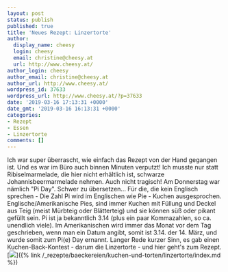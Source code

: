 ```yaml
---
layout: post
status: publish
published: true
title: 'Neues Rezept: Linzertorte'
author:
  display_name: cheesy
  login: cheesy
  email: christine@cheesy.at
  url: http://www.cheesy.at/
author_login: cheesy
author_email: christine@cheesy.at
author_url: http://www.cheesy.at/
wordpress_id: 37633
wordpress_url: http://www.cheesy.at/?p=37633
date: '2019-03-16 17:13:31 +0000'
date_gmt: '2019-03-16 16:13:31 +0000'
categories:
- Rezept
- Essen
- Linzertorte
comments: []
---
```

Ich war super überrascht, wie einfach das Rezept von der Hand gegangen ist. Und es war im Büro auch binnen Minuten verputzt! Ich musste nur statt Ribiselmarmelade, die hier nicht erhältlich ist, schwarze Johannisbeermarmelade nehmen. Auch nicht tragisch!
Am Donnerstag war nämlich "Pi Day". Schwer zu übersetzen... Für die, die kein Englisch sprechen - Die Zahl Pi wird im Englischen wie Pie - Kuchen ausgesprochen. Englische/Amerikanische Pies, sind immer Kuchen mit Füllung und Deckel aus Teig (meist Mürbteig oder Blätterteig) und sie können süß oder pikant gefüllt sein.
Pi ist ja bekanntlich 3.14 (plus ein paar Kommazahlen, so ca. unendlich viele). Im Amerikanischen wird immer das Monat vor dem Tag geschrieben, wenn man ein Datum angibt, somit ist 3.14. der 14. März, und wurde somit zum Pi(e) Day ernannt.
Langer Rede kurzer Sinn, es gab einen Kuchen-Back-Kontest - darum die Linzertorte - und hier geht's zum Rezept.
[![](http://www.cheesy.at/wp-content/uploads/Linzertorte.jpg)]({% link /_rezepte/baeckereien/kuchen-und-torten/linzertorte/index.md %})
